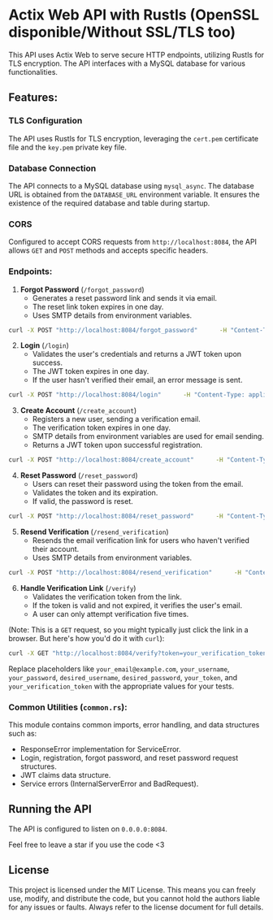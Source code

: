 # Actix Web API with Rustls (OpenSSL disponible/Without SSL/TLS too)

This API uses Actix Web to serve secure HTTP endpoints, utilizing Rustls for TLS encryption. The API interfaces with a MySQL database for various functionalities.

## Features:

### TLS Configuration
The API uses Rustls for TLS encryption, leveraging the `cert.pem` certificate file and the `key.pem` private key file.

### Database Connection
The API connects to a MySQL database using `mysql_async`. The database URL is obtained from the `DATABASE_URL` environment variable. It ensures the existence of the required database and table during startup.

### CORS
Configured to accept CORS requests from `http://localhost:8084`, the API allows `GET` and `POST` methods and accepts specific headers.

### Endpoints:

1. **Forgot Password** (`/forgot_password`)
    - Generates a reset password link and sends it via email.
    - The reset link token expires in one day.
    - Uses SMTP details from environment variables.

```bash
curl -X POST "http://localhost:8084/forgot_password"      -H "Content-Type: application/json"      -d '{"email": "your_email@example.com"}'
```

2. **Login** (`/login`)
    - Validates the user's credentials and returns a JWT token upon success.
    - The JWT token expires in one day.
    - If the user hasn't verified their email, an error message is sent.

```bash
curl -X POST "http://localhost:8084/login"      -H "Content-Type: application/json"      -d '{"username": "your_username", "password": "your_password"}'
```

3. **Create Account** (`/create_account`)
    - Registers a new user, sending a verification email.
    - The verification token expires in one day.
    - SMTP details from environment variables are used for email sending.
    - Returns a JWT token upon successful registration.

```bash
curl -X POST "http://localhost:8084/create_account"      -H "Content-Type: application/json"      -d '{"username": "desired_username", "email": "your_email@example.com", "password": "desired_password"}'
```

4. **Reset Password** (`/reset_password`)
    - Users can reset their password using the token from the email.
    - Validates the token and its expiration.
    - If valid, the password is reset.

```bash
curl -X POST "http://localhost:8084/reset_password"      -H "Content-Type: application/json"      -d '{"email": "your_email@example.com", "token": "your_token", "new_password": "new_password"}'
```

5. **Resend Verification** (`/resend_verification`)
    - Resends the email verification link for users who haven't verified their account.
    - Uses SMTP details from environment variables.

```bash
curl -X POST "http://localhost:8084/resend_verification"      -H "Content-Type: application/json"      -d '{"email": "your_email@example.com"}'
```

6. **Handle Verification Link** (`/verify`)
    - Validates the verification token from the link.
    - If the token is valid and not expired, it verifies the user's email.
    - A user can only attempt verification five times.

(Note: This is a `GET` request, so you might typically just click the link in a browser. But here's how you'd do it with `curl`):

```bash
curl -X GET "http://localhost:8084/verify?token=your_verification_token"
```

Replace placeholders like `your_email@example.com`, `your_username`, `your_password`, `desired_username`, `desired_password`, `your_token`, and `your_verification_token` with the appropriate values for your tests.

### Common Utilities (`common.rs`):

This module contains common imports, error handling, and data structures such as:

- ResponseError implementation for ServiceError.
- Login, registration, forgot password, and reset password request structures.
- JWT claims data structure.
- Service errors (InternalServerError and BadRequest).

## Running the API

The API is configured to listen on `0.0.0.0:8084`.

Feel free to leave a star if you use the code <3 
## License

This project is licensed under the MIT License. This means you can freely use, modify, and distribute the code, but you cannot hold the authors liable for any issues or faults. Always refer to the license document for full details.
